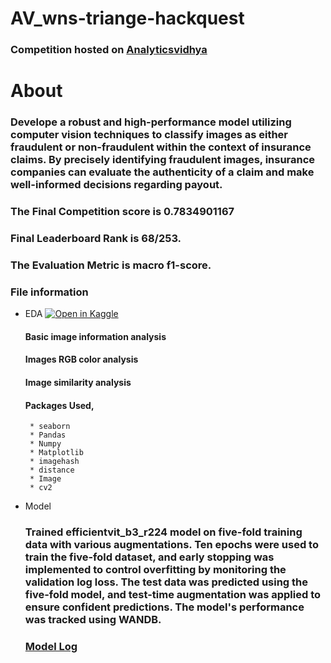 # AV_wns-triange-hackquest

### Competition hosted on <a href="https://datahack.analyticsvidhya.com/contest/wns-triange-hackquest/">Analyticsvidhya</a>

# About

### Develope a robust and high-performance model utilizing computer vision techniques to classify images as either fraudulent or non-fraudulent within the context of insurance claims. By precisely identifying fraudulent images, insurance companies can evaluate the authenticity of a claim and make well-informed decisions regarding payout.

### The Final Competition score is 0.7834901167

### Final Leaderboard Rank is 68/253.

### The Evaluation Metric is  macro f1-score.

### File information
 
 * EDA [![Open in Kaggle](https://img.shields.io/static/v1?label=&message=Open%20in%20Kaggle&labelColor=grey&color=blue&logo=kaggle)](https://www.kaggle.com/code/hari141v/wns-triange-hackquest-eda/notebook)
    #### Basic image information analysis
    #### Images RGB color analysis
    #### Image similarity analysis
    #### Packages Used,
        * seaborn 
        * Pandas
        * Numpy
        * Matplotlib
        * imagehash
        * distance
        * Image
        * cv2

* Model
  ### Trained efficientvit_b3_r224 model on five-fold training data with various augmentations. Ten epochs were used to train the five-fold dataset, and early stopping was implemented to control overfitting by monitoring the validation log loss. The test data was predicted using the five-fold model, and test-time augmentation was applied to ensure confident predictions. The model's performance was tracked using WANDB.
  ### [Model Log](https://wandb.ai/hari141v/Vehicle_Damage_Classification_11)
